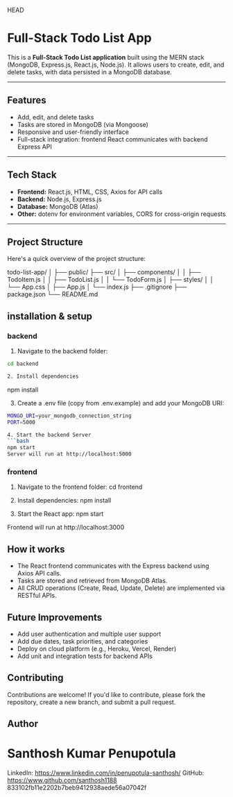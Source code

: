 HEAD

# Full-Stack Todo List App

This is a **Full-Stack Todo List application** built using the MERN stack (MongoDB, Express.js, React.js, Node.js). It allows users to create, edit, and delete tasks, with data persisted in a MongoDB database.

---

## Features

- Add, edit, and delete tasks
- Tasks are stored in MongoDB (via Mongoose)
- Responsive and user-friendly interface
- Full-stack integration: frontend React communicates with backend Express API

---

## Tech Stack

- **Frontend:** React.js, HTML, CSS, Axios for API calls
- **Backend:** Node.js, Express.js
- **Database:** MongoDB (Atlas)
- **Other:** dotenv for environment variables, CORS for cross-origin requests

---

## Project Structure
Here's a quick overview of the project structure:

todo-list-app/
│
├── public/
├── src/
│   ├── components/
│   │   ├── TodoItem.js
│   │   ├── TodoList.js
│   │   └── TodoForm.js
│   ├── styles/
│   │   └── App.css
│   ├── App.js
│   └── index.js
├── .gitignore
├── package.json
└── README.md

## installation & setup
### backend
1. Navigate to the backend folder:

```bash
cd backend

2. Install dependencies
```
npm install

3. Create a .env file (copy from .env.example) and add your MongoDB URI:
```bash
MONGO_URI=your_mongodb_connection_string
PORT=5000

4. Start the backend Server
```bash
npm start
Server will run at http://localhost:5000
```
### frontend
1. Navigate to the frontend folder:
cd frontend

2. Install dependencies:
npm install

3. Start the React app:
npm start

Frontend will run at http://localhost:3000

## How it works
- The React frontend communicates with the Express backend using Axios API calls.
- Tasks are stored and retrieved from MongoDB Atlas.
- All CRUD operations (Create, Read, Update, Delete) are implemented via RESTful APIs.

## Future Improvements
- Add user authentication and multiple user support
- Add due dates, task priorities, and categories
- Deploy on cloud platform (e.g., Heroku, Vercel, Render)
- Add unit and integration tests for backend APIs

## Contributing
Contributions are welcome! If you'd like to contribute, please fork the repository, create a new branch, and submit a pull request.

## Author
# Santhosh Kumar Penupotula
LinkedIn: https://www.linkedin.com/in/penupotula-santhosh/
GitHub: https://www.github.com/santhosh1188
 833102fb11e2202b7beb9412938aede56a07042f
